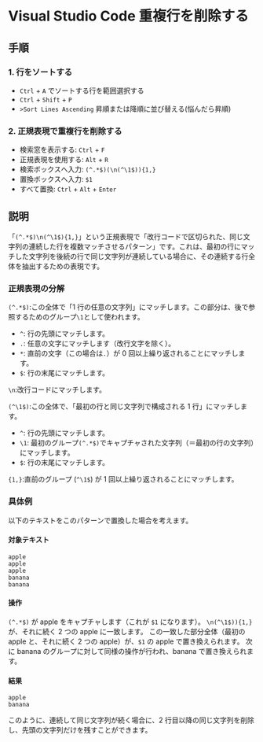 # Visual Studio Code 重複行を削除する

## 手順

### 1. 行をソートする

- `Ctrl` + `A` でソートする行を範囲選択する
- `Ctrl` + `Shift` + `P`
- `>Sort Lines Ascending` 昇順または降順に並び替える(悩んだら昇順)

### 2. 正規表現で重複行を削除する

- 検索窓を表示する: `Ctrl` + `F`
- 正規表現を使用する: `Alt` + `R`
- 検索ボックスへ入力: `(^.*$)(\n(^\1$)){1,}`
- 置換ボックスへ入力: `$1`
- すべて置換: `Ctrl` + `Alt` + `Enter`

## 説明

「`(^.*$)\n(^\1$){1,}`」という正規表現で「改行コードで区切られた、同じ文字列の連続した行を複数マッチさせるパターン」です。これは、最初の行にマッチした文字列を後続の行で同じ文字列が連続している場合に、その連続する行全体を抽出するための表現です。

### 正規表現の分解

`(^.*$)`:この全体で「1 行の任意の文字列」にマッチします。この部分は、後で参照するためのグループ`\1`として使われます。

- `^`: 行の先頭にマッチします。
- `.`: 任意の文字にマッチします（改行文字を除く）。
- `*`: 直前の文字（この場合は`.`）が 0 回以上繰り返されることにマッチします。
- `$`: 行の末尾にマッチします。

`\n`:改行コードにマッチします。

`(^\1$)`:この全体で、「最初の行と同じ文字列で構成される 1 行」にマッチします。

- `^`: 行の先頭にマッチします。
- `\1`: 最初のグループ`(^.*$)`でキャプチャされた文字列（＝最初の行の文字列）にマッチします。
- `$`: 行の末尾にマッチします。

`{1,}`:直前のグループ (`^\1$`) が 1 回以上繰り返されることにマッチします。

### 具体例

以下のテキストをこのパターンで置換した場合を考えます。

#### 対象テキスト

```
apple
apple
apple
banana
banana
```

#### 操作

`(^.*$)` が apple をキャプチャします（これが `$1` になります）。
`\n(^\1$)){1,}` が、それに続く 2 つの apple に一致します。
この一致した部分全体（最初の apple と、それに続く 2 つの apple）が、`$1` の apple で置き換えられます。
次に banana のグループに対して同様の操作が行われ、banana で置き換えられます。

#### 結果

```
apple
banana
```

このように、連続して同じ文字列が続く場合に、2 行目以降の同じ文字列を削除し、先頭の文字列だけを残すことができます。
